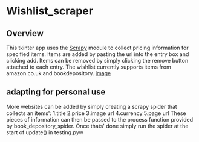 # Wishlist_scraper

## Overview
This tkinter app uses the [Scrapy](https://scrapy.org/) module to collect pricing information for specified items.
Items are added by pasting the url into the entry box and clicking add.
Items can be removed by simply clicking the remove button attached to each entry.
The wishlist currently supports items from amazon.co.uk and bookdepository.
[image](wishlist.PNG)
## adapting for personal use
More websites can be added by simply creating a scrapy spider that collects an items':
1.title
2.price
3.image url
4.currency
5.page url
These pieces of information can then be passed to the process function provided by book_depository_spider.
Once thats' done simply run the spider at the start of update() in testing.pyw
